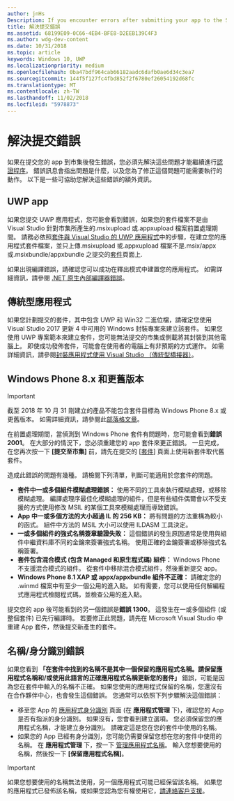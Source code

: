 ```yaml
---
author: jnHs
Description: If you encounter errors after submitting your app to the Store, you must resolve them in order to continue the certification process.
title: 解決提交錯誤
ms.assetid: 68199E09-0C66-4EB4-BFE8-D2EEB139C4F3
ms.author: wdg-dev-content
ms.date: 10/31/2018
ms.topic: article
keywords: Windows 10, UWP
ms.localizationpriority: medium
ms.openlocfilehash: 0ba47bdf964cab66182aadc6dafb0ae6d34c3ea7
ms.sourcegitcommit: 144f5f127fc4fbd852f2f6780ef26054192d68fc
ms.translationtype: MT
ms.contentlocale: zh-TW
ms.lasthandoff: 11/02/2018
ms.locfileid: "5978873"
---
```

# <a name="resolve-submission-errors"></a>解決提交錯誤

如果在提交您的 app 到市集後發生錯誤，您必須先解決這些問題才能繼續進行[認證程序](the-app-certification-process.md)。 錯誤訊息會指出問題是什麼，以及您為了修正這個問題可能需要執行的動作。 以下是一些可協助您解決這些錯誤的額外資訊。

## <a name="uwp-apps"></a>UWP app

如果您提交 UWP 應用程式，您可能會看到錯誤，如果您的套件檔案不是由 Visual Studio 針對市集所產生的.msixupload 或.appxupload 檔案前置處理期間。 請務必依照[套件與 Visual Studio 的 UWP 應用程式](../packaging/packaging-uwp-apps.md)中的步驟，在建立您的應用程式套件檔案，並只上傳.msixupload 或.appxupload 檔案不是.msix/appx 或.msixbundle/appxbundle 之提交的[套件](upload-app-packages.md)頁面上.

如果出現編譯錯誤，請確認您可以成功在釋出模式中建置您的應用程式。 如需詳細資訊，請參閱 [.NET 原生內部編譯器錯誤](http://go.microsoft.com/fwlink/p/?LinkID=613098)。

## <a name="desktop-application"></a>傳統型應用程式

如果您計劃提交的套件，其中包含 UWP 和 Win32 二進位檔，請確定您使用 Visual Studio 2017 更新 4 中可用的 Windows 封裝專案來建立該套件。 如果您使用 UWP 專案範本來建立套件，您可能無法提交的市集或側載將其封裝到其他電腦上。 即使成功發佈套件，可能會在使用者的電腦上有非預期的方式運作。 如需詳細資訊，請參閱[封裝應用程式使用 Visual Studio （傳統型橋接器）]( https://docs.microsoft.com/windows/uwp/porting/desktop-to-uwp-packaging-dot-net)。

## <a name="windows-phone-8x-and-earlier"></a>Windows Phone 8.x 和更舊版本

> [!IMPORTANT]
> 截至 2018 年 10 月 31 剛建立的產品不能包含套件目標為 Windows Phone 8.x 或更舊版本。 如需詳細資訊，請參閱此[部落格文章](https://blogs.windows.com/buildingapps/2018/08/20/important-dates-regarding-apps-with-windows-phone-8-x-and-earlier-and-windows-8-8-1-packages-submitted-to-microsoft-store/#SzKghBbqDMlmAO4c.97)。

在前置處理期間，當偵測到 Windows Phone 套件有問題時，您可能會看到**錯誤 2001**。 在大部分的情況下，您必須重建您的 app 套件來更正錯誤。 一旦完成，在您再次按一下 **\[提交至市集\]** 前，請先在提交的 [[套件](upload-app-packages.md)] 頁面上使用新套件取代舊套件。

造成此錯誤的問題有幾種。 請檢閱下列清單，判斷可能適用於您套件的問題。

-   **套件中一或多個組件模糊處理錯誤：** 使用不同的工具來執行模糊處理，或移除模糊處理。 編譯處理序最佳化模糊處理的組件，但是有些組件偶爾會以不受支援的方式使用修改 MSIL 的某個工具來模糊處理而導致錯誤。
-   **App 中一或多個方法的大小超過 IL 的 256 KB：** 將有問題的方法重構為較小的函式。 組件中方法的 MSIL 大小可以使用 ILDASM 工具決定。
-   **一或多個組件的強式名稱簽章驗證失敗：** 這個錯誤的發生原因通常是使用與組件中繼資料庫不同的金鑰來簽署強式名稱。 使用正確的金鑰簽署或移除強式名稱簽署。
-   **套件包含混合模式 (包含 Managed 和原生程式碼) 組件：** Windows Phone 不支援混合模式的組件。 從套件中移除混合模式組件，然後重新提交 app。
-   **Windows Phone 8.1 XAP 或 appx/appxbundle 組件不正確：** 請確定您的 .winmd 檔案中有至少一個公用的進入點。 如有需要，您可以使用任何解編程式應用程式檢閱程式碼，並檢查公用的進入點。

提交您的 app 後可能看到的另一個錯誤是**錯誤 1300**。 這發生在一或多個組件 (或整個套件) 已先行編譯時。 若要修正此問題，請先在 Microsoft Visual Studio 中重建 App 套件，然後提交新產生的套件。

## <a name="nameidentity-errors"></a>名稱/身分識別錯誤

如果您看到 **「在套件中找到的名稱不是其中一個保留的應用程式名稱。請保留應用程式名稱和/或使用此語言的正確應用程式名稱更新您的套件」** 錯誤，可能是因為您在套件中輸入的名稱不正確。 如果您使用的應用程式保留的名稱，您還沒有在合作夥伴中心，也會發生這個錯誤。 您通常可以依照下列步驟解決這個錯誤：

- 移至您 App 的 [應用程式身分識別](view-app-identity-details.md) 頁面 (在 **應用程式管理** 下)，確認您的 App 是否有指派的身分識別。 如果沒有，您會看到建立選項。 您必須保留您的應用程式名稱，才能建立身分識別。 請確定這是您在您的套件中使用的名稱。
- 如果您的 App 已經有身分識別，您可能仍需要保留您想在您的套件中使用的名稱。 在 **應用程式管理** 下，按一下 [管理應用程式名稱](manage-app-names.md)。 輸入您想要使用的名稱，然後按一下 **\[保留應用程式名稱\]**。

> [!IMPORTANT]
>  如果您想要使用的名稱無法使用，另一個應用程式可能已經保留該名稱。 如果您的應用程式已發佈該名稱，或如果您認為您有權使用它，[請連絡客戶支援](https://go.microsoft.com/fwlink/p/?LinkId=331509)。  

 

 




